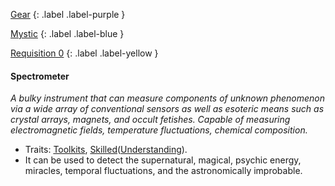 
[Gear](Game/Gear-List)
{: .label .label-purple }

[Mystic](Game/Mystic)
{: .label .label-blue }

[Requisition 0](Game/Deployment#Requisition)
{: .label .label-yellow }
#### Spectrometer
*A bulky instrument that can measure components of unknown phenomenon via a wide array of conventional sensors as well as esoteric means such as crystal arrays, magnets, and occult fetishes. Capable of measuring electromagnetic fields, temperature fluctuations, chemical composition.*
* Traits: [Toolkits](Game/Core/Blocks/Toolkits), [Skilled](Game/Core/Blocks/Skilled)([Understanding](Game/Core/Intelligence#Understanding)).
* It can be used to detect the supernatural, magical, psychic energy, miracles, temporal fluctuations, and the astronomically improbable.


